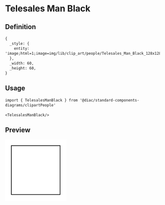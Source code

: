 # Telesales Man Black

## Definition

```
{
  _style: { 
    entity: 'image;html=1;image=img/lib/clip_art/people/Telesales_Man_Black_128x128.pngstrokeColor=none;',
  },
  _width: 60,
  _height: 60,
}
```

## Usage

```
import { TelesalesManBlack } from '@diac/standard-components-diagrams/clipartPeople'

<TelesalesManBlack/>
```

## Preview

<img src="./telesales-man-black.png" width="200"/>
